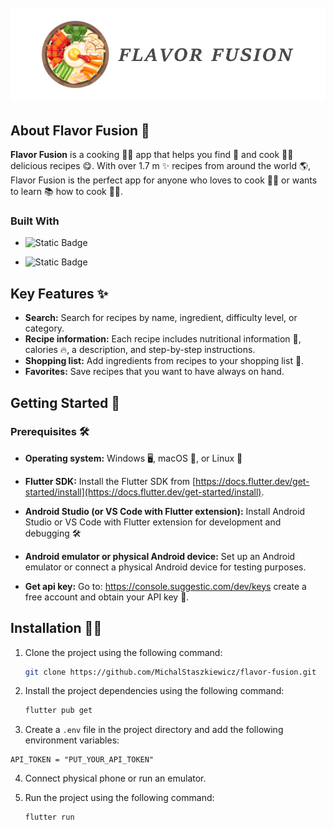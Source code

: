 <!-- PROJECT LOGO -->
<br />
<div align="center">
  <a href="https://github.com/othneildrew/Best-README-Template">
    <img src="assets/logo.png" alt="Logo">
  </a>

</div>

## About Flavor Fusion 🌮

**Flavor Fusion** is a cooking 👨‍🍳 app that helps you find 🔎 and cook 👩‍🍳 delicious recipes 😋. With over 1.7 m ✨ recipes from around the world 🌎, Flavor Fusion is the perfect app for anyone who loves to cook 🧑‍🍳 or wants to learn 📚 how to cook 👩‍🍳.

### Built With

- ![Static Badge][dart-badge]

- ![Static Badge][flutter-badge]

## Key Features ✨

- **Search:** Search for recipes by name, ingredient, difficulty level, or category.
- **Recipe information:** Each recipe includes nutritional information 🥑, calories 🔥, a description, and step-by-step instructions.
- **Shopping list:** Add ingredients from recipes to your shopping list 🛒.
- **Favorites:** Save recipes that you want to have always on hand.

## Getting Started 🚀

### Prerequisites 🛠️

- **Operating system:** Windows 🖥️, macOS 🍎, or Linux 🐧

- **Flutter SDK:** Install the Flutter SDK from [https://docs.flutter.dev/get-started/install](https://docs.flutter.dev/get-started/install).

- **Android Studio (or VS Code with Flutter extension):** Install Android Studio or VS Code with Flutter extension for development and debugging 🛠️

- **Android emulator or physical Android device:** Set up an Android emulator or connect a physical Android device for testing purposes.

- **Get api key:** Go to: https://console.suggestic.com/dev/keys create a free account and obtain your API key 🔑.

## Installation 👨‍🔧

1. Clone the project using the following command:
   ```sh
   git clone https://github.com/MichalStaszkiewicz/flavor-fusion.git
   ```
2. Install the project dependencies using the following command:
   ```sh
   flutter pub get
   ```
3. Create a `.env` file in the project directory and add the following environment variables:

```env
API_TOKEN = "PUT_YOUR_API_TOKEN"
```

4. Connect physical phone or run an emulator.

5. Run the project using the following command:

   ```sh
   flutter run
   ```

[dart-badge]: https://img.shields.io/badge/Dart-grey?style=for-the-badge&logo=dart&logoColor=%23689bed
[flutter-badge]: https://img.shields.io/badge/flutter-grey?style=for-the-badge&logo=flutter&logoColor=%23689bed
